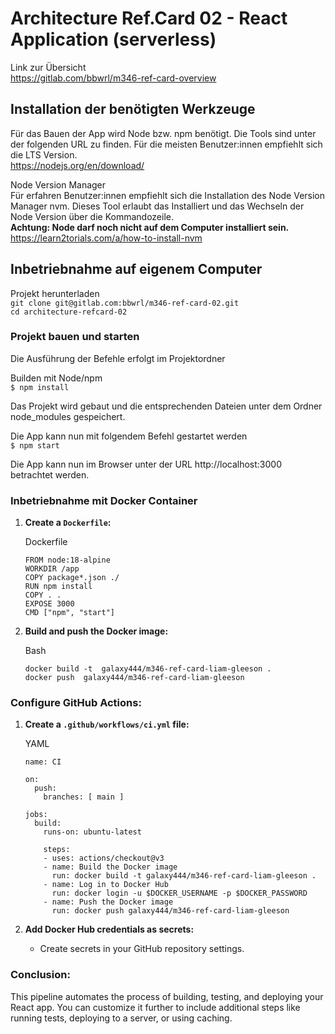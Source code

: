 
# Architecture Ref.Card 02 - React Application (serverless)

Link zur Übersicht<br/>
https://gitlab.com/bbwrl/m346-ref-card-overview

## Installation der benötigten Werkzeuge

Für das Bauen der App wird Node bzw. npm benötigt. Die Tools sind unter 
der folgenden URL zu finden. Für die meisten Benutzer:innen empfiehlt sich 
die LTS Version.<br/>
https://nodejs.org/en/download/

Node Version Manager<br/>
Für erfahren Benutzer:innen empfiehlt sich die Installation des 
Node Version Manager nvm. Dieses Tool erlaubt das Installiert und das 
Wechseln der Node Version über die Kommandozeile.<br/>
**Achtung: Node darf noch nicht auf dem Computer installiert sein.**<br/>
https://learn2torials.com/a/how-to-install-nvm


## Inbetriebnahme auf eigenem Computer

Projekt herunterladen<br/>
```git clone git@gitlab.com:bbwrl/m346-ref-card-02.git```
<br/>
```cd architecture-refcard-02```

### Projekt bauen und starten
Die Ausführung der Befehle erfolgt im Projektordner

Builden mit Node/npm<br/>
```$ npm install```

Das Projekt wird gebaut und die entsprechenden Dateien unter dem Ordner node_modules gespeichert.

Die App kann nun mit folgendem Befehl gestartet werden<br/>
```$ npm start```

Die App kann nun im Browser unter der URL http://localhost:3000 betrachtet werden.



### Inbetriebnahme mit Docker Container
1.  **Create a `Dockerfile`:**

    Dockerfile

    ```
    FROM node:18-alpine
    WORKDIR /app
    COPY package*.json ./
    RUN npm install
    COPY . .
    EXPOSE 3000
    CMD ["npm", "start"]

    ```


2.  **Build and push the Docker image:**

    Bash

    ```
    docker build -t  galaxy444/m346-ref-card-liam-gleeson .
    docker push  galaxy444/m346-ref-card-liam-gleeson

    ```


### **Configure GitHub Actions:**

1.  **Create a `.github/workflows/ci.yml` file:**

    YAML

    ```
    name: CI

    on:
      push:
        branches: [ main ]

    jobs:
      build:
        runs-on: ubuntu-latest

        steps:
        - uses: actions/checkout@v3
        - name: Build the Docker image
          run: docker build -t galaxy444/m346-ref-card-liam-gleeson .
        - name: Log in to Docker Hub
          run: docker login -u $DOCKER_USERNAME -p $DOCKER_PASSWORD
        - name: Push the Docker image
          run: docker push galaxy444/m346-ref-card-liam-gleeson

    ```


2.  **Add Docker Hub credentials as secrets:**

    -   Create secrets in your GitHub repository settings.

### **Conclusion:**

This pipeline automates the process of building, testing, and deploying your React app. You can customize it further to include additional steps like running tests, deploying to a server, or using caching.



